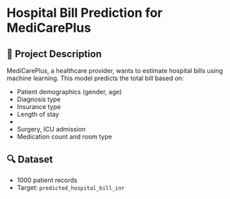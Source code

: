 #  Hospital Bill Prediction for MediCarePlus

## 📘 Project Description
MediCarePlus, a healthcare provider, wants to estimate hospital bills using machine learning. This model predicts the total bill based on:

- Patient demographics (gender, age)
- Diagnosis type
- Insurance type
- Length of stay
- 
- Surgery, ICU admission
- Medication count and room type

## 🔍 Dataset
- 1000 patient records
- Target: `predicted_hospital_bill_inr`
